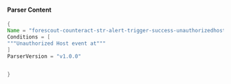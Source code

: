 #### Parser Content
```Java
{
Name = "forescout-counteract-str-alert-trigger-success-unauthorizedhostevent"
Conditions = [
"""Unauthorized Host event at"""
]
ParserVersion = "v1.0.0"


}
```